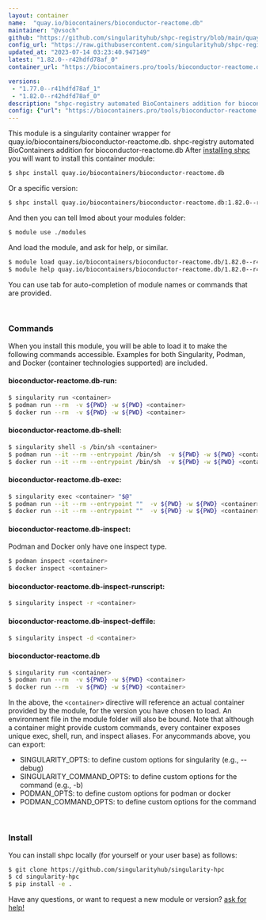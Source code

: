 ```yaml
---
layout: container
name:  "quay.io/biocontainers/bioconductor-reactome.db"
maintainer: "@vsoch"
github: "https://github.com/singularityhub/shpc-registry/blob/main/quay.io/biocontainers/bioconductor-reactome.db/container.yaml"
config_url: "https://raw.githubusercontent.com/singularityhub/shpc-registry/main/quay.io/biocontainers/bioconductor-reactome.db/container.yaml"
updated_at: "2023-07-14 03:23:40.947149"
latest: "1.82.0--r42hdfd78af_0"
container_url: "https://biocontainers.pro/tools/bioconductor-reactome.db"

versions:
 - "1.77.0--r41hdfd78af_1"
 - "1.82.0--r42hdfd78af_0"
description: "shpc-registry automated BioContainers addition for bioconductor-reactome.db"
config: {"url": "https://biocontainers.pro/tools/bioconductor-reactome.db", "maintainer": "@vsoch", "description": "shpc-registry automated BioContainers addition for bioconductor-reactome.db", "latest": {"1.82.0--r42hdfd78af_0": "sha256:f5c20f013ce4af8a4123761abe734a76244ce122414624ea206bd3e58bc61ec6"}, "tags": {"1.77.0--r41hdfd78af_1": "sha256:2301f2cfeb35b701854b62f300fcd8d3ec55a4f9356e68d2ae3e52f5b634e9ce", "1.82.0--r42hdfd78af_0": "sha256:f5c20f013ce4af8a4123761abe734a76244ce122414624ea206bd3e58bc61ec6"}, "docker": "quay.io/biocontainers/bioconductor-reactome.db"}
---
```


This module is a singularity container wrapper for quay.io/biocontainers/bioconductor-reactome.db.
shpc-registry automated BioContainers addition for bioconductor-reactome.db
After [installing shpc](#install) you will want to install this container module:


```bash
$ shpc install quay.io/biocontainers/bioconductor-reactome.db
```

Or a specific version:

```bash
$ shpc install quay.io/biocontainers/bioconductor-reactome.db:1.82.0--r42hdfd78af_0
```

And then you can tell lmod about your modules folder:

```bash
$ module use ./modules
```

And load the module, and ask for help, or similar.

```bash
$ module load quay.io/biocontainers/bioconductor-reactome.db/1.82.0--r42hdfd78af_0
$ module help quay.io/biocontainers/bioconductor-reactome.db/1.82.0--r42hdfd78af_0
```

You can use tab for auto-completion of module names or commands that are provided.

<br>

### Commands

When you install this module, you will be able to load it to make the following commands accessible.
Examples for both Singularity, Podman, and Docker (container technologies supported) are included.

#### bioconductor-reactome.db-run:

```bash
$ singularity run <container>
$ podman run --rm  -v ${PWD} -w ${PWD} <container>
$ docker run --rm  -v ${PWD} -w ${PWD} <container>
```

#### bioconductor-reactome.db-shell:

```bash
$ singularity shell -s /bin/sh <container>
$ podman run --it --rm --entrypoint /bin/sh  -v ${PWD} -w ${PWD} <container>
$ docker run --it --rm --entrypoint /bin/sh  -v ${PWD} -w ${PWD} <container>
```

#### bioconductor-reactome.db-exec:

```bash
$ singularity exec <container> "$@"
$ podman run --it --rm --entrypoint ""  -v ${PWD} -w ${PWD} <container> "$@"
$ docker run --it --rm --entrypoint ""  -v ${PWD} -w ${PWD} <container> "$@"
```

#### bioconductor-reactome.db-inspect:

Podman and Docker only have one inspect type.

```bash
$ podman inspect <container>
$ docker inspect <container>
```

#### bioconductor-reactome.db-inspect-runscript:

```bash
$ singularity inspect -r <container>
```

#### bioconductor-reactome.db-inspect-deffile:

```bash
$ singularity inspect -d <container>
```



#### bioconductor-reactome.db

```bash
$ singularity run <container>
$ podman run --rm  -v ${PWD} -w ${PWD} <container>
$ docker run --rm  -v ${PWD} -w ${PWD} <container>
```


In the above, the `<container>` directive will reference an actual container provided
by the module, for the version you have chosen to load. An environment file in the
module folder will also be bound. Note that although a container
might provide custom commands, every container exposes unique exec, shell, run, and
inspect aliases. For anycommands above, you can export:

 - SINGULARITY_OPTS: to define custom options for singularity (e.g., --debug)
 - SINGULARITY_COMMAND_OPTS: to define custom options for the command (e.g., -b)
 - PODMAN_OPTS: to define custom options for podman or docker
 - PODMAN_COMMAND_OPTS: to define custom options for the command

<br>

### Install

You can install shpc locally (for yourself or your user base) as follows:

```bash
$ git clone https://github.com/singularityhub/singularity-hpc
$ cd singularity-hpc
$ pip install -e .
```

Have any questions, or want to request a new module or version? [ask for help!](https://github.com/singularityhub/singularity-hpc/issues)